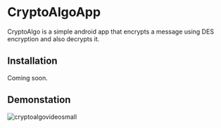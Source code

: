 # CryptoAlgoApp

CryptoAlgo is a simple android app that encrypts a message using DES encryption and also decrypts it.

## Installation

Coming soon.

## Demonstation

![cryptoalgovideosmall](https://user-images.githubusercontent.com/41881743/170846437-d06bf6b7-ee42-42a8-b784-1dec41f0ff11.gif)
